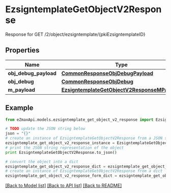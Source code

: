 # EzsigntemplateGetObjectV2Response

Response for GET /2/object/ezsigntemplate/{pkiEzsigntemplateID}

## Properties

Name | Type | Description | Notes
------------ | ------------- | ------------- | -------------
**obj_debug_payload** | [**CommonResponseObjDebugPayload**](CommonResponseObjDebugPayload.md) |  | 
**obj_debug** | [**CommonResponseObjDebug**](CommonResponseObjDebug.md) |  | [optional] 
**m_payload** | [**EzsigntemplateGetObjectV2ResponseMPayload**](EzsigntemplateGetObjectV2ResponseMPayload.md) |  | 

## Example

```python
from eZmaxApi.models.ezsigntemplate_get_object_v2_response import EzsigntemplateGetObjectV2Response

# TODO update the JSON string below
json = "{}"
# create an instance of EzsigntemplateGetObjectV2Response from a JSON string
ezsigntemplate_get_object_v2_response_instance = EzsigntemplateGetObjectV2Response.from_json(json)
# print the JSON string representation of the object
print EzsigntemplateGetObjectV2Response.to_json()

# convert the object into a dict
ezsigntemplate_get_object_v2_response_dict = ezsigntemplate_get_object_v2_response_instance.to_dict()
# create an instance of EzsigntemplateGetObjectV2Response from a dict
ezsigntemplate_get_object_v2_response_form_dict = ezsigntemplate_get_object_v2_response.from_dict(ezsigntemplate_get_object_v2_response_dict)
```
[[Back to Model list]](../README.md#documentation-for-models) [[Back to API list]](../README.md#documentation-for-api-endpoints) [[Back to README]](../README.md)


